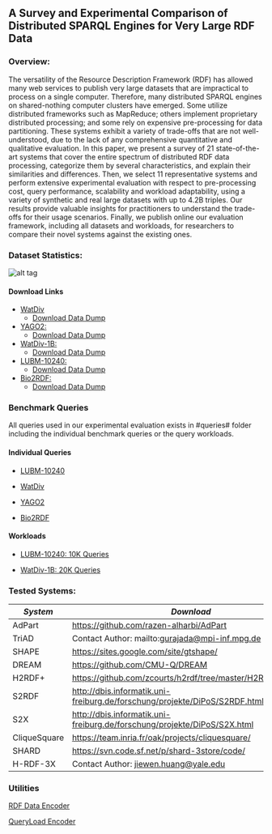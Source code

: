 ## A Survey and Experimental Comparison of Distributed SPARQL Engines for Very Large RDF Data

### Overview:
The versatility of the Resource Description Framework (RDF) has allowed many web services to publish very large datasets that are impractical to process on a single computer. Therefore, many distributed SPARQL engines on shared-nothing computer clusters have emerged. Some utilize distributed frameworks such as MapReduce; others implement proprietary distributed processing; and some rely on expensive pre-processing for data partitioning. These systems exhibit a variety of trade-offs that are not well-understood, due to the lack of any comprehensive quantitative and qualitative evaluation. 
In this paper, we present a survey of 21 state-of-the-art systems that cover the entire spectrum of distributed RDF data processing, categorize them by several characteristics, and explain their similarities and differences. Then, we select 11 representative systems and perform extensive experimental evaluation with respect to pre-processing cost, query performance, scalability and workload adaptability, using a variety of synthetic and real large datasets with up to 4.2B triples. Our results provide valuable insights for practitioners to understand the trade-offs for their usage scenarios.
Finally, we publish online our evaluation framework, including all datasets and workloads, for researchers to compare their novel systems against the existing ones.      



### Dataset Statistics:

![alt tag](https://github.com/ecrc/rdf-exp/blob/master/results/data_stats.png?raw=true)

#### Download Links
* [WatDiv ](http://db.uwaterloo.ca/watdiv)
    * [Download Data Dump](https://www.dropbox.com/s/hzctwcrjdz812ax/wsdts_100m.tar.gz?dl=0)
* [YAGO2: ](http://www.yago-knowledge.org)
    * [Download Data Dump](https://www.dropbox.com/s/6smvv4s3ix46tdq/yago.tar.gz?dl=0)
* [WatDiv-1B: ](http://db.uwaterloo.ca/watdiv)
    * [Download Data Dump](https://www.dropbox.com/s/6iyltrnxttjbo46/watdiv.1000M.tar.gz?dl=0)
* [LUBM-10240: ](http://swat.cse.lehigh.edu/projects/lubm/)
    * [Download Data Dump](https://www.dropbox.com/s/4ifouv5n5pa4vdk/10240_new_str.tar.gz?dl=0)
* [Bio2RDF: ](http://download.bio2rdf.org/release/2/release.html)
    * [Download Data Dump](https://www.dropbox.com/s/qr4y4j00add7okx/all_bio2rdf_r2_str.nt.tar.gz?dl=0)
 


### Benchmark Queries 
All queries used in our experimental evaluation exists in #queries# folder including the individual benchmark queries or the query workloads.

#### Individual Queries
* [LUBM-10240](https://github.com/ecrc/rdf-exp/tree/master/queries/individual/lubm10240/string) 

* [WatDiv](https://github.com/ecrc/rdf-exp/tree/master/queries/individual/watdiv-100m/string) 

* [YAGO2](https://github.com/ecrc/rdf-exp/tree/master/queries/individual/yago2/string)

* [Bio2RDF](https://github.com/ecrc/rdf-exp/tree/master/queries/individual/bio2rdf/string)


#### Workloads
* [LUBM-10240: 10K Queries](https://github.com/ecrc/rdf-exp/tree/master/queries/workloads/lubm10240/string/workload_10k)

* [WatDiv-1B: 20K Queries](https://github.com/ecrc/rdf-exp/tree/master/queries/workloads/watdiv-1b/string/workload_20k)

### Tested Systems:

|*System* | *Download* |
|----------|------------------|
AdPart | https://github.com/razen-alharbi/AdPart |
TriAD | Contact Author: mailto:gurajada@mpi-inf.mpg.de |
SHAPE | https://sites.google.com/site/gtshape/ |
DREAM | https://github.com/CMU-Q/DREAM |
H2RDF+ | https://github.com/zcourts/h2rdf/tree/master/H2RDF%2Bv0.2 |
S2RDF | http://dbis.informatik.uni-freiburg.de/forschung/projekte/DiPoS/S2RDF.html | 
S2X | http://dbis.informatik.uni-freiburg.de/forschung/projekte/DiPoS/S2X.html | 
CliqueSquare | https://team.inria.fr/oak/projects/cliquesquare/ |
SHARD | https://svn.code.sf.net/p/shard-3store/code/ | 
H-RDF-3X | Contact Author: jiewen.huang@yale.edu |


### Utilities
[RDF Data Encoder](https://github.com/ecrc/rdf-exp/tree/master/utilities)

[QueryLoad Encoder](https://github.com/ecrc/rdf-exp/tree/master/utilities)

